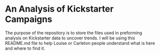 # An Analysis of Kickstarter Campaigns
The purpose of the repository is to store the files used in preforming analysis on Kickstarter data to uncover trends.  I will be using this README.md file to help Louise or Carleton people understand what is here and where to find it.
